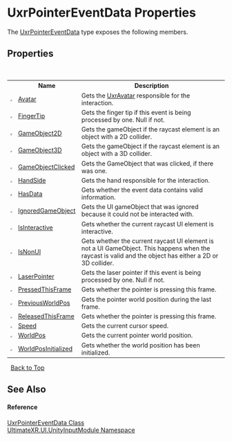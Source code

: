 # UxrPointerEventData Properties
 

The <a href="T_UltimateXR_UI_UnityInputModule_UxrPointerEventData">UxrPointerEventData</a> type exposes the following members.


## Properties
&nbsp;<table><tr><th></th><th>Name</th><th>Description</th></tr><tr><td>![Public property](media/pubproperty.gif "Public property")</td><td><a href="P_UltimateXR_UI_UnityInputModule_UxrPointerEventData_Avatar">Avatar</a></td><td>
Gets the <a href="T_UltimateXR_Avatar_UxrAvatar">UxrAvatar</a> responsible for the interaction.</td></tr><tr><td>![Public property](media/pubproperty.gif "Public property")</td><td><a href="P_UltimateXR_UI_UnityInputModule_UxrPointerEventData_FingerTip">FingerTip</a></td><td>
Gets the finger tip if this event is being processed by one. Null if not.</td></tr><tr><td>![Public property](media/pubproperty.gif "Public property")</td><td><a href="P_UltimateXR_UI_UnityInputModule_UxrPointerEventData_GameObject2D">GameObject2D</a></td><td>
Gets the gameObject if the raycast element is an object with a 2D collider.</td></tr><tr><td>![Public property](media/pubproperty.gif "Public property")</td><td><a href="P_UltimateXR_UI_UnityInputModule_UxrPointerEventData_GameObject3D">GameObject3D</a></td><td>
Gets the gameObject if the raycast element is an object with a 3D collider.</td></tr><tr><td>![Public property](media/pubproperty.gif "Public property")</td><td><a href="P_UltimateXR_UI_UnityInputModule_UxrPointerEventData_GameObjectClicked">GameObjectClicked</a></td><td>
Gets the GameObject that was clicked, if there was one.</td></tr><tr><td>![Public property](media/pubproperty.gif "Public property")</td><td><a href="P_UltimateXR_UI_UnityInputModule_UxrPointerEventData_HandSide">HandSide</a></td><td>
Gets the hand responsible for the interaction.</td></tr><tr><td>![Public property](media/pubproperty.gif "Public property")</td><td><a href="P_UltimateXR_UI_UnityInputModule_UxrPointerEventData_HasData">HasData</a></td><td>
Gets whether the event data contains valid information.</td></tr><tr><td>![Public property](media/pubproperty.gif "Public property")</td><td><a href="P_UltimateXR_UI_UnityInputModule_UxrPointerEventData_IgnoredGameObject">IgnoredGameObject</a></td><td>
Gets the UI gameObject that was ignored because it could not be interacted with.</td></tr><tr><td>![Public property](media/pubproperty.gif "Public property")</td><td><a href="P_UltimateXR_UI_UnityInputModule_UxrPointerEventData_IsInteractive">IsInteractive</a></td><td>
Gets whether the current raycast UI element is interactive.</td></tr><tr><td>![Public property](media/pubproperty.gif "Public property")</td><td><a href="P_UltimateXR_UI_UnityInputModule_UxrPointerEventData_IsNonUI">IsNonUI</a></td><td>
Gets whether the current raycast UI element is not a UI GameObject. This happens when the raycast is valid and the object has either a 2D or 3D collider.</td></tr><tr><td>![Public property](media/pubproperty.gif "Public property")</td><td><a href="P_UltimateXR_UI_UnityInputModule_UxrPointerEventData_LaserPointer">LaserPointer</a></td><td>
Gets the laser pointer if this event is being processed by one. Null if not.</td></tr><tr><td>![Public property](media/pubproperty.gif "Public property")</td><td><a href="P_UltimateXR_UI_UnityInputModule_UxrPointerEventData_PressedThisFrame">PressedThisFrame</a></td><td>
Gets whether the pointer is pressing this frame.</td></tr><tr><td>![Public property](media/pubproperty.gif "Public property")</td><td><a href="P_UltimateXR_UI_UnityInputModule_UxrPointerEventData_PreviousWorldPos">PreviousWorldPos</a></td><td>
Gets the pointer world position during the last frame.</td></tr><tr><td>![Public property](media/pubproperty.gif "Public property")</td><td><a href="P_UltimateXR_UI_UnityInputModule_UxrPointerEventData_ReleasedThisFrame">ReleasedThisFrame</a></td><td>
Gets whether the pointer is pressing this frame.</td></tr><tr><td>![Public property](media/pubproperty.gif "Public property")</td><td><a href="P_UltimateXR_UI_UnityInputModule_UxrPointerEventData_Speed">Speed</a></td><td>
Gets the current cursor speed.</td></tr><tr><td>![Public property](media/pubproperty.gif "Public property")</td><td><a href="P_UltimateXR_UI_UnityInputModule_UxrPointerEventData_WorldPos">WorldPos</a></td><td>
Gets the current pointer world position.</td></tr><tr><td>![Public property](media/pubproperty.gif "Public property")</td><td><a href="P_UltimateXR_UI_UnityInputModule_UxrPointerEventData_WorldPosInitialized">WorldPosInitialized</a></td><td>
Gets whether the world position has been initialized.</td></tr></table>&nbsp;
<a href="#uxrpointereventdata-properties">Back to Top</a>

## See Also


#### Reference
<a href="T_UltimateXR_UI_UnityInputModule_UxrPointerEventData">UxrPointerEventData Class</a><br /><a href="N_UltimateXR_UI_UnityInputModule">UltimateXR.UI.UnityInputModule Namespace</a><br />